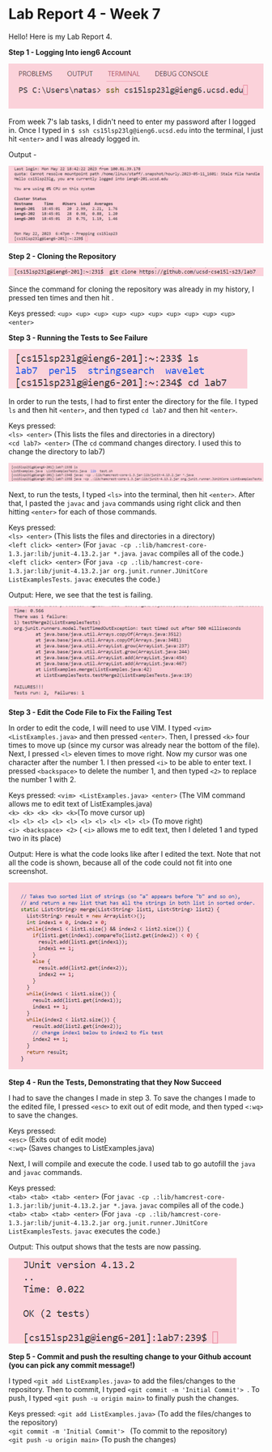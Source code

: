 # Lab Report 4 - Week 7

Hello! Here is my Lab Report 4.



**Step 1 - Logging Into ieng6 Account**

![Image](login.png)

From week 7's lab tasks, I didn't need to enter my password after I logged in. Once I typed in `$ ssh cs15lsp23lg@ieng6.ucsd.edu` into the terminal, I just hit `<enter>` and I was already logged in.

Output - 

![Image](loginoutput.png)






**Step 2 - Cloning the Repository**

![Image](cloning.png)

Since the command for cloning the repository was already in my history, I pressed <up> ten times and then hit <enter>.

Keys pressed: `<up> <up> <up> <up> <up> <up> <up> <up> <up> <up> <enter>`

  
  
  
  

**Step 3 - Running the Tests to See Failure**

![Image](cdls.png)

In order to run the tests, I had to first enter the directory for the file. I typed  `ls` and then hit `<enter>`, and then typed `cd lab7` and then hit `<enter>`.

Keys pressed:<br>
`<ls> <enter>` (This lists the files and directories in a directory) <br>
`<cd lab7> <enter>` (The `cd` command changes directory. I used this to change the directory to lab7) 

  
  
  
  
  
![Image](javacjava.png)

Next, to run the tests, I typed `<ls>` into the terminal, then hit `<enter>`. After that, I pasted the `javac` and `java` commands using right click and then hitting `<enter>` for each of those commands.

Keys pressed:<br>
`<ls> <enter>` (This lists the files and directories in a directory)<br>
`<left click> <enter>` (For `javac -cp .:lib/hamcrest-core-1.3.jar:lib/junit-4.13.2.jar *.java`. `javac` compiles all of the code.)<br>
`<left click> <enter>` (For `java -cp .:lib/hamcrest-core-1.3.jar:lib/junit-4.13.2.jar org.junit.runner.JUnitCore ListExamplesTests`. `javac` executes the code.)
  
  
  
  

Output: Here, we see that the test is failing.

![Image](failureakaoutput.png)





**Step 3 - Edit the Code File to Fix the Failing Test**

In order to edit the code, I will need to use VIM. I typed `<vim> <ListExamples.java>` and then pressed `<enter>`. Then, I pressed `<k>` four times to move up (since my cursor was already near the bottom of the file). Next, I pressed `<l>` eleven times to move right. Now my cursor was one character after the number 1. I then pressed `<i>`
to be able to enter text. I pressed `<backspace>` to delete the number 1, and then typed `<2>` to replace the number 1 with 2.

Keys pressed:
`<vim> <ListExamples.java> <enter>` (The VIM command allows me to edit text of ListExamples.java)<br>
`<k> <k> <k> <k> <k>`(To move cursor up)<br>
`<l> <l> <l> <l> <l> <l> <l> <l> <l> <l>` (To move right)<br>
`<i> <backspace> <2>` ( `<i>` allows me to edit text, then I deleted 1 and typed two in its place)





Output: Here is what the code looks like after I edited the text. Note that not all the code is shown, because all of the code could not fit into one screenshot.

![Image](editoutput.png)





**Step 4 - Run the Tests, Demonstrating that they Now Succeed**

I had to save the changes I made in step 3. To save the changes I made to the edited file, I pressed `<esc>` to exit out of edit mode, and then typed `<:wq>` to save the changes.

Keys pressed:<br>
`<esc>` (Exits out of edit mode)<br>
`<:wq>` (Saves changes to ListExamples.java)
  
Next, I will compile and execute the code. I used tab to go autofill the `java` and `javac` commands.
  
Keys pressed:<br>
`<tab> <tab> <tab> <enter>` (For `javac -cp .:lib/hamcrest-core-1.3.jar:lib/junit-4.13.2.jar *.java`. `javac` compiles all of the code.)<br>
`<tab> <tab> <tab> <enter>` (For `java -cp .:lib/hamcrest-core-1.3.jar:lib/junit-4.13.2.jar org.junit.runner.JUnitCore ListExamplesTests`. `javac` executes the code.)

  
  
  
 
Output: This output shows that the tests are now passing.

![Image](passingtests.png)
  
  
  
  
 **Step 5 - Commit and push the resulting change to your Github account (you can pick any commit message!)**

I typed `<git add ListExamples.java>` to add the files/changes to the repository. Then to commit, I typed `<git commit -m 'Initial Commit'> `. To push, I typed `<git push -u origin main>` to finally push the changes.
  
Keys pressed:
`<git add ListExamples.java>` (To add the files/changes to the repository)<br>
`<git commit -m 'Initial Commit'> ` (To commit to the repository)<br>
`<git push -u origin main>` (To push the changes)

  


  

